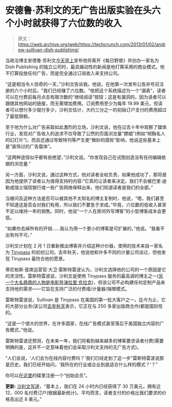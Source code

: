 # 安德鲁·苏利文的无广告出版实验在头六个小时就获得了六位数的收入

> 原文：<https://web.archive.org/web/https://techcrunch.com/2013/01/02/andrew-sullivan-dish-publishing/>

当政治博主安德鲁·苏利文[今天早上](https://web.archive.org/web/20221006234632/http://andrewsullivan.thedailybeast.com/2013/01/a-declaration-of-independence.html)宣布他将离开《每日野兽》并创办一家名为 Dish Publishing 的独立公司时，最具煽动性的新闻是他打算采用的商业模式。他不打算投放任何广告，而是完全通过订阅收入来支持公司。

“这是相当令人惊奇的一天，”沙利文告诉我。他说，在他第一次发布公告并号召注册的六个小时后。"我们已经赚了六位数。"他把这个系统描述为一个“漏表”，读者可以在付费前每月点击有限次数的“继续阅读”按钮；这是有漏洞的，因为读者可以跟随其他网站的链接，而无需增加费用。订阅费用至少为每年 19.99 美元，但读者可以想付多少就付多少，沙利文估计，大约三分之一的初始订户支付的费用超过了最低限额。

至于他为什么对广告采取如此激烈的立场，沙利文说，他在过去十年中观察了媒体行业，发现对广告收入的追求不仅导致了公然的页面浏览量“嫖娼”(例如“袒胸名人的幻灯片”)，而且还通过导致特刊等产生更“微妙的腐败”影响，他说这些基本上是“装饰过的广告载体”。

“这两种途径似乎都有些绝望，”沙利文说。"你发现自己在试图创造没有任何编辑依据的浏览量."

另一方面，沙利文说，通过这种方式，他对读者全权负责，如果他成功了，那将是因为他提供了读者认为值得支持的内容:“它真的让读者来决定。我们不会被巴里·迪勒或瑞士瑞信银行或一些广告网络保释出来。他们知道读者是我们的全部。”

当被问及这种方法是否可以被其他不太知名的博主复制时，他说，“嗯，我们甚至不知道这是否会对我们有用，所以我们不要急于求成。”毕竟，六位数的低收入甚至不足以维持一年的销售。同时，他说“一个人在房间外写博客”的小型博客成本会更低。

“如果你去掉所有的开销……我认为用一个更小的博客是可扩展的，”他说。“我看不出有何不可。”

沙利文计划在 2 月 1 日重新推出博客并介绍这种计价器，使用的技术来自一家名为 [Tinypass](https://web.archive.org/web/20221006234632/http://www.tinypass.com/) 的初创公司。去年秋天，他说他和许多不同的计量公司谈过，但他发现 Tinypass 最符合他的愿景。

蒂尼帕斯·首席运营官·大卫·雷斯特雷波认为，沙利文选择他的公司的一个原因是它的灵活性。雷斯特雷波说，沙利文是使用 Tinypass 服务的最高调的博主之一([另一个大名鼎鼎的人物是电影导演拉里·克拉克](https://web.archive.org/web/20221006234632/http://pandodaily.com/2012/12/12/when-veteran-filmmaker-larry-clark-is-embracing-tinypass-you-know-micropayments-are-set-to-go-mainstream/))，但该公司不必构建任何定制产品来支持他的需求——它旨在支持广泛的付费墙/计量器/捐赠模式。

雷斯特雷波说，Sullivan 是 Tinypass 在美国的第一批大客户之一。迄今为止，它的大部分业务(该公司[去年秋天](https://web.archive.org/web/20221006234632/http://paidcontent.org/2012/10/30/paywall-startup-tinypass-adds-metered-subscriptions-for-small-publishers/)表示，它正在与 250 多家出版商合作)都是国际性的。

“这是一个很大的世界，在许多国家，在线广告模式甚至落后于美国独立内容的广告模式，”他说。

雷斯特雷波还预测，在未来一年，我们将看到越来越多的博客要求读者付费(需要明确的是，这并不一定意味着他们会采取沙利文支持的无广告方式)。

“人们会说，‘人们会为在线内容付费吗？’我们已经走到了这一步”雷斯特雷波说那是历史。我们已经开始问，‘我所在的行业或企业到底适合什么样的模式？’？"

你可以[在这里](https://web.archive.org/web/20221006234632/http://www.tinypass.com/andrewsullivan/)的碟里注册一个“创始会员”。

**更新:** [沙利文写道](https://web.archive.org/web/20221006234632/http://andrewsullivan.thedailybeast.com/2013/01/the-dish-model-the-data.html)，“基本上，我们在 24 小时内已经获得了 30 万美元，拥有近 12，000 名付费订户(根据最新统计)。平均而言，读者支付的价格比我们要求的价格高出近 8 美元。”